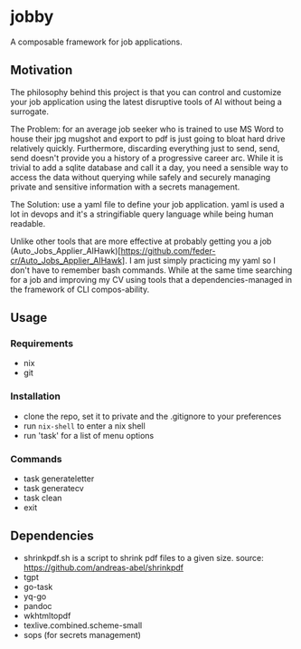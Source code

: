 # jobby
A composable framework for job applications.

## Motivation

The philosophy behind this project is that you can control and customize your job application using the latest disruptive tools of AI without being a surrogate.

The Problem: for an average job seeker who is trained to use MS Word to house their jpg mugshot and export to pdf is just going to bloat hard drive relatively quickly. Furthermore, discarding everything just to send, send, send doesn't provide you a history of a progressive career arc. While it is trivial to add a sqlite database and call it a day, you need a sensible way to access the data without querying while safely and securely managing private and sensitive information with a secrets management.

The Solution: use a yaml file to define your job application. yaml is used a lot in devops and it's a stringifiable query language while being human readable.

Unlike other tools that are more effective at probably getting you a job (Auto_Jobs_Applier_AIHawk)[https://github.com/feder-cr/Auto_Jobs_Applier_AIHawk]. I am just simply practicing my yaml so I don't have to remember bash commands. While at the same time searching for a job and improving my CV using tools that a dependencies-managed in the framework of CLI compos-ability.

## Usage

### Requirements
- nix
- git

### Installation
- clone the repo, set it to private and the .gitignore to your preferences
- run `nix-shell` to enter a nix shell
- run 'task' for a list of menu options

### Commands
- task generateletter
- task generatecv
- task clean
- exit

## Dependencies
- shrinkpdf.sh is a script to shrink pdf files to a given size. source: https://github.com/andreas-abel/shrinkpdf 
- tgpt
- go-task
- yq-go
- pandoc
- wkhtmltopdf
- texlive.combined.scheme-small
- sops (for secrets management)

